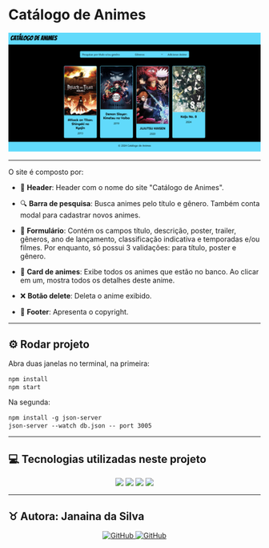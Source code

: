 # Catálogo de Animes

![catalago de animes](public/image.png)

---

O site é composto por:

- 📜 **Header**: Header com o nome do site "Catálogo de Animes".

- 🔍 **Barra de pesquisa**: Busca animes pelo título e gênero. Também conta modal para cadastrar novos animes.

- 📝 **Formulário**: Contém os campos título, descrição, poster, trailer, gêneros, ano de lançamento, classificação indicativa e temporadas e/ou filmes. Por enquanto, só possui 3 validações: para título, poster e gênero.

- 🎥 **Card de animes**: Exibe todos os animes que estão no banco. Ao clicar em um, mostra todos os detalhes deste anime.

- ❌ **Botão delete**: Deleta o anime exibido.

- 📅 **Footer**: Apresenta o copyright.

---

## ⚙️ Rodar projeto

Abra duas janelas no terminal, na primeira:

    npm install
    npm start

Na segunda:

    npm install -g json-server
    json-server --watch db.json -- port 3005

---

## 💻 Tecnologias utilizadas neste projeto

<p align="center">
<img src="https://img.shields.io/badge/HTML5-E34F26?style=for-the-badge&logo=html5&logoColor=white" />
<img src="https://img.shields.io/badge/CSS3-1572B6?style=for-the-badge&logo=css3&logoColor=white" />
<img src="https://img.shields.io/badge/React-20232A?style=for-the-badge&logo=react&logoColor=61DAFB" />
<img src="https://img.shields.io/badge/Bootstrap-563D7C?style=for-the-badge&logo=bootstrap&logoColor=white"/>
</p>

---

<h2>♉ Autora: Janaina da Silva</h2>

<p align="center">
    <a href="https://github.com/Jana-SI">
    <img src="https://img.shields.io/badge/GitHub-100000?style=for-the-badge&logo=github&logoColor=white" alt="GitHub"/>
    </a>
    <a href="https://www.linkedin.com/in/jana-da-silva/">
    <img src="https://img.shields.io/badge/LinkedIn-0077B5?style=for-the-badge&logo=linkedin&logoColor=white" alt="GitHub"/>
    </a>
</p>